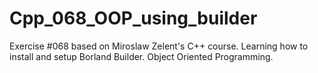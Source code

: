 # Cpp_068_OOP_using_builder
Exercise #068 based on Miroslaw Zelent's C++ course.
Learning how to install and setup Borland Builder. Object Oriented Programming.
